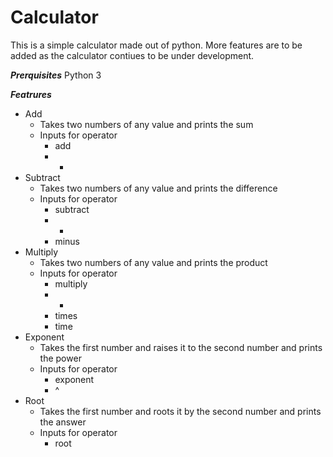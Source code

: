 # Calculator

This is a simple calculator made out of python. More features are to be added as the calculator contiues to be under development.

***Prerquisites***
Python 3

***Featrures***

*   Add
    *   Takes two numbers of any value and prints the sum
    *   Inputs for operator
        *   add
        *   +
*   Subtract
    *   Takes two numbers of any value and prints the difference
    *   Inputs for operator
        *   subtract
        *   -
        *   minus
*   Multiply
    *   Takes two numbers of any value and prints the product
    *   Inputs for operator
        *   multiply
        *   *
        *   times
        *   time
*   Exponent
    *   Takes the first number and raises it to the second number and prints the power
    *   Inputs for operator
        *   exponent
        *   ^
*   Root
    *   Takes the first number and roots it by the second number and prints the answer
    *   Inputs for operator
        *   root
